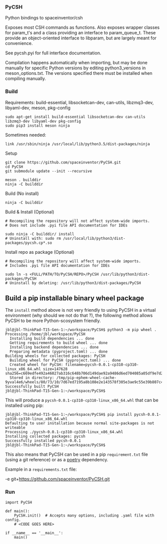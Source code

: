 ### PyCSH

Python bindings to spaceinventor/csh

Exposes most CSH commands as functions. 
Also exposes wrapper classes for param_t's and a class providing an interface to param_queue_t.
These provide an object-oriented interface to libparam, but are largely meant for convenience.

See pycsh.pyi for full interface documentation.

Compilation happens automatically when importing, 
but may be done manually for specific Python versions by editing python3_versions in meson_options.txt. 
The versions specified there must be installed when compiling manually.

### Build

Requirements: build-essential, libsocketcan-dev, can-utils, libzmq3-dev, libyaml-dev, meson, pkg-config

```
sudo apt-get install build-essential libsocketcan-dev can-utils libzmq3-dev libyaml-dev pkg-config
sudo pip3 install meson ninja
```

Sometimes needed:
```
link /usr/sbin/ninja /usr/local/lib/python3.5/dist-packages/ninja
```

Setup
```
git clone https://github.com/spaceinventor/PyCSH.git
cd PyCSH
git submodule update --init --recursive

meson . builddir
ninja -C builddir
```

Build (No install)
```
ninja -C builddir
```

Build & Install (Optional)
```
# Recompiling the repository will not affect system-wide imports.
# Does not include .pyi file API documentation for IDEs

sudo ninja -C builddir/ install
# Uninstall with: sudo rm /usr/local/lib/python3/dist-packages/pycsh.cp*.so
```

Install repo as package (Optional)
```
# Recompiling the repository will affect system-wide imports.
# Includes .pyi file API documentation for IDEs

sudo ln -s <FULL/PATH/TO/PyCSH/REPO>/PyCSH /usr/lib/python3/dist-packages/PyCSH
# Uninstall by deleting: /usr/lib/python3/dist-packages/PyCSH
```

## Build a pip installable binary wheel package

The `install` method above is not very friendly to using PyCSH in a virtual environment (why should we not do that ?), the following method allows PyCSH to be more Python-scosystem friendly.

```
jbl@jbl-ThinkPad-T15-Gen-1:~/workspace/PyCSH$ python3 -m pip wheel .
Processing /home/jbl/workspace/PyCSH
  Installing build dependencies ... done
  Getting requirements to build wheel ... done
  Installing backend dependencies ... done
  Preparing metadata (pyproject.toml) ... done
Building wheels for collected packages: PyCSH
  Building wheel for PyCSH (pyproject.toml) ... done
  Created wheel for PyCSH: filename=pycsh-0.0.1-cp310-cp310-linux_x86_64.whl size=147628 sha256=c669edfe492a46027ab316c648b706d149dae92a9486d6ed704085a05df9e7d2
  Stored in directory: /tmp/pip-ephem-wheel-cache-9yval4e6/wheels/80/73/10/7d67ed7195a8b108e2e143578f305e3ae9c55e39b807c4cc8f
Successfully built PyCSH
jbl@jbl-ThinkPad-T15-Gen-1:~/workspace/PyCSH$ 
```

This will produce a `pycsh-0.0.1-cp310-cp310-linux_x86_64.whl` that can be installed using pip:

```
jbl@jbl-ThinkPad-T15-Gen-1:~/workspace/PyCSH$ pip install pycsh-0.0.1-cp310-cp310-linux_x86_64.whl
Defaulting to user installation because normal site-packages is not writeable
Processing ./pycsh-0.0.1-cp310-cp310-linux_x86_64.whl
Installing collected packages: pycsh
Successfully installed pycsh-0.0.1
jbl@jbl-ThinkPad-T15-Gen-1:~/workspace/PyCSH$
```

This also means that PyCSH can be used in a pip `requirement.txt` file (using a git reference) or as a [poetry](https://python-poetry.org/) dependency.

Example in a `requirements.txt` file:

-e git+https://github.com/spaceinventor/PyCSH.git

### Run
```
import PyCSH

def main():
    PyCSH.init()  # Accepts many options, including .yaml file with config.
    # <CODE GOES HERE>

if __name__ == '__main__':
    main()
```